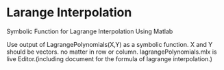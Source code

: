 # Larange Interpolation
Symbolic Function for Lagrange Interpolation Using Matlab

Use output of LagrangePolynomials(X,Y) as a symbolic function. 
X and Y should be vectors. no matter in row or column.
lagrangePolynomials.mlx is live Editor.(including document for the formula of lagrange interpolation.)
